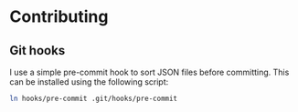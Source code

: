 # Contributing

## Git hooks

I use a simple pre-commit hook to sort JSON files before committing. This can be
installed using the following script:

```bash
ln hooks/pre-commit .git/hooks/pre-commit
```
